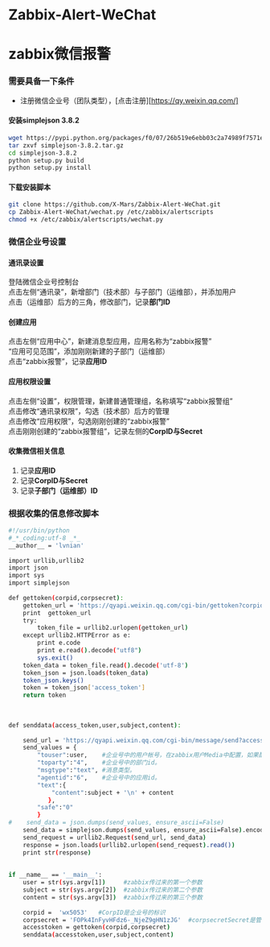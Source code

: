 # Zabbix-Alert-WeChat
  
# zabbix微信报警
  
### 需要具备一下条件  
 * 注册微信企业号（团队类型），[点击注册][https://qy.weixin.qq.com/]  
  
#### 安装simplejson 3.8.2
```bash
wget https://pypi.python.org/packages/f0/07/26b519e6ebb03c2a74989f7571e6ae6b82e9d7d81b8de6fcdbfc643c7b58/simplejson-3.8.2.tar.gz#md5=53b1371bbf883b129a12d594a97e9a18
tar zxvf simplejson-3.8.2.tar.gz
cd simplejson-3.8.2
python setup.py build
python setup.py install
```
  
#### 下载安装脚本  
```bash  
git clone https://github.com/X-Mars/Zabbix-Alert-WeChat.git  
cp Zabbix-Alert-WeChat/wechat.py /etc/zabbix/alertscripts  
chmod +x /etc/zabbix/alertscripts/wechat.py  
```
  
### 微信企业号设置  
#### 通讯录设置  
登陆微信企业号控制台  
点击左侧“通讯录”，新增部门（技术部）与子部门（运维部），并添加用户  
点击（运维部）后方的三角，修改部门，记录**部门ID**  
  
#### 创建应用  
点击左侧“应用中心”，新建消息型应用，应用名称为“zabbix报警”  
“应用可见范围”，添加刚刚新建的子部门（运维部）  
点击“zabbix报警”，记录**应用ID**
  
#### 应用权限设置  
点击左侧“设置”，权限管理，新建普通管理组，名称填写“zabbix报警组”  
点击修改“通讯录权限”，勾选（技术部）后方的管理  
点击修改“应用权限”，勾选刚刚创建的“zabbix报警”  
点击刚刚创建的“zabbix报警组”，记录左侧的**CorpID与Secret**
  
#### 收集微信相关信息
1. 记录**应用ID**
2. 记录**CorpID与Secret**
3. 记录**子部门（运维部）ID**
  
### 根据收集的信息修改脚本
```bash
#!/usr/bin/python
#_*_coding:utf-8 _*_
__author__ = 'lvnian'
 
import urllib,urllib2
import json
import sys
import simplejson
 
def gettoken(corpid,corpsecret):
    gettoken_url = 'https://qyapi.weixin.qq.com/cgi-bin/gettoken?corpid=' + corpid + '&corpsecret=' + corpsecret
    print  gettoken_url
    try:
        token_file = urllib2.urlopen(gettoken_url)
    except urllib2.HTTPError as e:
        print e.code
        print e.read().decode("utf8")
        sys.exit()
    token_data = token_file.read().decode('utf-8')
    token_json = json.loads(token_data)
    token_json.keys()
    token = token_json['access_token']
    return token
 
 
 
def senddata(access_token,user,subject,content):
 
    send_url = 'https://qyapi.weixin.qq.com/cgi-bin/message/send?access_token=' + access_token
    send_values = {
        "touser":user,    #企业号中的用户帐号，在zabbix用户Media中配置，如果配置不正常，将按部门发送。
        "toparty":"4",    #企业号中的部门id。
        "msgtype":"text", #消息类型。
        "agentid":"6",    #企业号中的应用id。
        "text":{
            "content":subject + '\n' + content
           },
        "safe":"0"
        }
#    send_data = json.dumps(send_values, ensure_ascii=False)
    send_data = simplejson.dumps(send_values, ensure_ascii=False).encode('utf-8')
    send_request = urllib2.Request(send_url, send_data)
    response = json.loads(urllib2.urlopen(send_request).read())
    print str(response)
 
 
if __name__ == '__main__':
    user = str(sys.argv[1])     #zabbix传过来的第一个参数
    subject = str(sys.argv[2])  #zabbix传过来的第二个参数
    content = str(sys.argv[3])  #zabbix传过来的第三个参数
    
    corpid =  'wx5053'   #CorpID是企业号的标识
    corpsecret = 'FOPk4InFyvHFdz6-_NjeZ9gHN1zJG'  #corpsecretSecret是管理组凭证密钥
    accesstoken = gettoken(corpid,corpsecret)
    senddata(accesstoken,user,subject,content)

```


